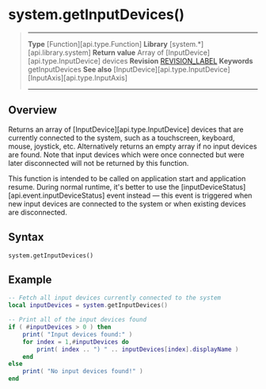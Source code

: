 # system.getInputDevices()

> --------------------- ------------------------------------------------------------------------------------------
> __Type__              [Function][api.type.Function]
> __Library__           [system.*][api.library.system]
> __Return value__      Array of [InputDevice][api.type.InputDevice] devices
> __Revision__          [REVISION_LABEL](REVISION_URL)
> __Keywords__          getInputDevices
> __See also__			[InputDevice][api.type.InputDevice]
>						[InputAxis][api.type.InputAxis]
> --------------------- ------------------------------------------------------------------------------------------


## Overview

Returns an array of [InputDevice][api.type.InputDevice] devices that are currently connected to the system, such as a touchscreen, keyboard, mouse, joystick, etc. Alternatively returns an empty array if no input devices are found. Note that input devices which were once connected but were later disconnected will not be returned by this function.

This function is intended to be called on application start and application resume. During normal runtime, it's better to use the [inputDeviceStatus][api.event.inputDeviceStatus] event instead &mdash; this event is triggered when new input devices are connected to the system or when existing devices are disconnected.


## Syntax

	system.getInputDevices()


## Example

``````lua
-- Fetch all input devices currently connected to the system
local inputDevices = system.getInputDevices()

-- Print all of the input devices found
if ( #inputDevices > 0 ) then
	print( "Input devices found:" )
	for index = 1,#inputDevices do
		print( index .. ") " .. inputDevices[index].displayName )
	end
else
	print( "No input devices found!" )
end
``````
